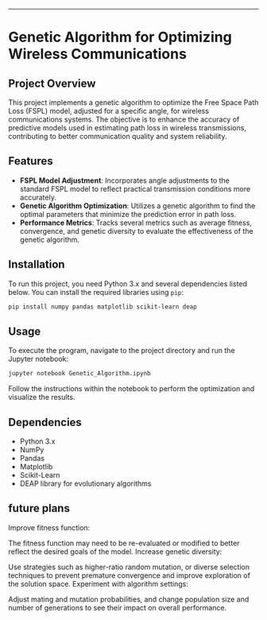 
---

# Genetic Algorithm for Optimizing Wireless Communications

## Project Overview
This project implements a genetic algorithm to optimize the Free Space Path Loss (FSPL) model, adjusted for a specific angle, for wireless communications systems. The objective is to enhance the accuracy of predictive models used in estimating path loss in wireless transmissions, contributing to better communication quality and system reliability.

## Features
- **FSPL Model Adjustment**: Incorporates angle adjustments to the standard FSPL model to reflect practical transmission conditions more accurately.
- **Genetic Algorithm Optimization**: Utilizes a genetic algorithm to find the optimal parameters that minimize the prediction error in path loss.
- **Performance Metrics**: Tracks several metrics such as average fitness, convergence, and genetic diversity to evaluate the effectiveness of the genetic algorithm.

## Installation
To run this project, you need Python 3.x and several dependencies listed below. You can install the required libraries using `pip`:
```bash
pip install numpy pandas matplotlib scikit-learn deap
```

## Usage
To execute the program, navigate to the project directory and run the Jupyter notebook:
```bash
jupyter notebook Genetic_Algorithm.ipynb
```
Follow the instructions within the notebook to perform the optimization and visualize the results.

## Dependencies
- Python 3.x
- NumPy
- Pandas
- Matplotlib
- Scikit-Learn
- DEAP library for evolutionary algorithms


## future plans
Improve fitness function:

The fitness function may need to be re-evaluated or modified to better reflect the desired goals of the model.
Increase genetic diversity:

Use strategies such as higher-ratio random mutation, or diverse selection techniques to prevent premature convergence and improve exploration of the solution space.
Experiment with algorithm settings:

Adjust mating and mutation probabilities, and change population size and number of generations to see their impact on overall performance.
